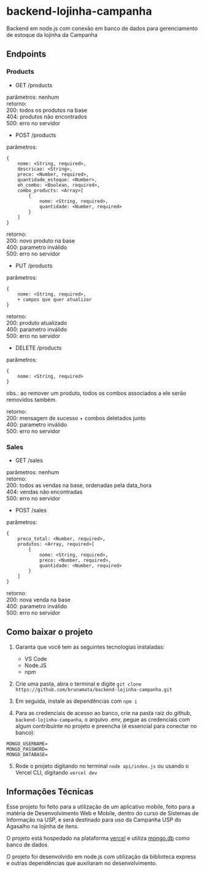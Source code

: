 # backend-lojinha-campanha
Backend em node.js com conexão em banco de dados para gerenciamento de estoque da lojinha da Campanha

## Endpoints

### Products
* GET /products

parâmetros: nenhum \
retorno: \
200: todos os produtos na base \
404: produtos não encontrados \
500: erro no servidor

* POST /products

parâmetros: 
``` 
{
    nome: <String, required>,
    descricao: <String>,
    preco: <Number, required>,
    quantidade_estoque: <Number>,
    eh_combo: <Boolean, required>,
    combo_products: <Array>[
        {
            nome: <String, required>,
            quantidade: <Number, required>
        }
    ]
}
```
retorno: \
200: novo produto na base \
400: parametro inválido \
500: erro no servidor


* PUT /products

parâmetros: 

```
{
    nome: <String, required>,
    + campos que quer atualizar
}
```
retorno: \
200: produto atualizado \
400: parametro inválido \
500: erro no servidor


* DELETE /products

parâmetros: 

```
{
    nome: <String, required>
}
```

obs.: ao remover um produto, todos os combos associados a ele serão removidos também.

retorno: \
200: mensagem de sucesso + combos deletados junto \
400: parametro inválido \
500: erro no servidor

### Sales

* GET /sales

parâmetros: nenhum \
retorno: \
200: todos as vendas na base, ordenadas pela data_hora \
404: vendas não encontradas \
500: erro no servidor

* POST /sales

parâmetros: 
``` 
{
    preco_total: <Number, required>,
    produtos: <Array, required>[
        {
            nome: <String, required>,
            preco: <Number, required>,
            quantidade: <Number, required>
        }
    ]
}
```
retorno: \
200: nova venda na base \
400: parametro inválido \
500: erro no servidor

## Como baixar o projeto

1.  Garanta que você tem as seguintes tecnologias instaladas: 
    * VS Code
    * Node.JS
    * npm

2. Crie uma pasta, abra o terminal e digite `git clone https://github.com/brunamata/backend-lojinha-campanha.git`

3. Em seguida, instale as dependências com `npm i` 

4. Para as credenciais de acesso ao banco, crie na pasta raiz do github, `backend-lojinha-campanha`, o arquivo .env, pegue as credenciais com algum contribuinte no projeto e preencha (é essencial para conectar no banco): 
``` 
MONGO_USERNAME=
MONGO_PASSWORD=
MONGO_DATABASE=
```

5. Rode o projeto digitando no terminal `node api/index.js` ou usando o Vercel CLI, digitando `vercel dev`


## Informações Técnicas

Esse projeto foi feito para a utilização de um aplicativo mobile, feito para a matéria de Desenvolvimento Web e Mobile, dentro do curso de Sistemas de Informação na USP, e será destinado para uso da Campanha USP do Agasalho na lojinha de itens. 

O projeto está hospedado na plataforma [vercel](vercel.com) e utiliza [mongo.db](mongodb.com) como banco de dados.

O projeto foi desenvolvido em node.js com utilização da biblioteca express e outras dependências que auxiliaram no desenvolvimento.